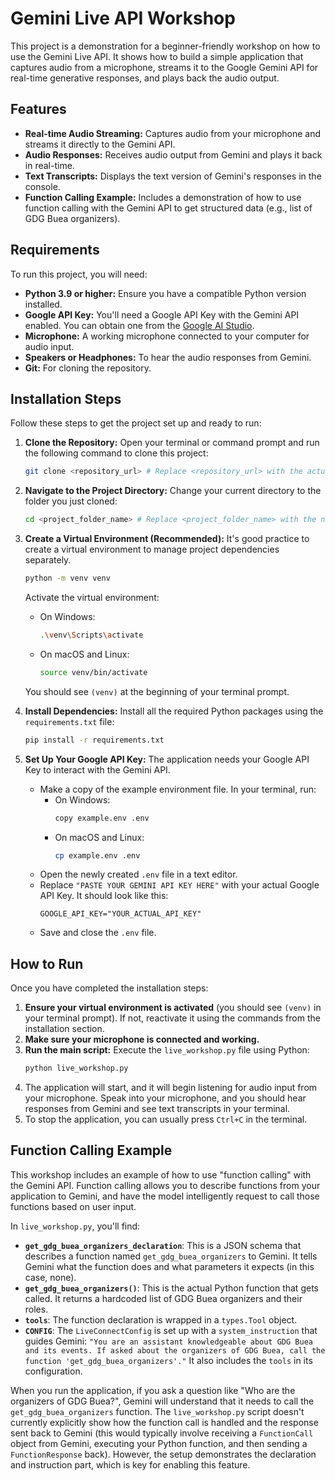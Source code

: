 # Gemini Live API Workshop

This project is a demonstration for a beginner-friendly workshop on how to use the Gemini Live API. It shows how to build a simple application that captures audio from a microphone, streams it to the Google Gemini API for real-time generative responses, and plays back the audio output.

## Features

*   **Real-time Audio Streaming:** Captures audio from your microphone and streams it directly to the Gemini API.
*   **Audio Responses:** Receives audio output from Gemini and plays it back in real-time.
*   **Text Transcripts:** Displays the text version of Gemini's responses in the console.
*   **Function Calling Example:** Includes a demonstration of how to use function calling with the Gemini API to get structured data (e.g., list of GDG Buea organizers).

## Requirements

To run this project, you will need:

*   **Python 3.9 or higher:** Ensure you have a compatible Python version installed.
*   **Google API Key:** You'll need a Google API Key with the Gemini API enabled. You can obtain one from the [Google AI Studio](https://aistudio.google.com/app/apikey).
*   **Microphone:** A working microphone connected to your computer for audio input.
*   **Speakers or Headphones:** To hear the audio responses from Gemini.
*   **Git:** For cloning the repository.

## Installation Steps

Follow these steps to get the project set up and ready to run:

1.  **Clone the Repository:**
    Open your terminal or command prompt and run the following command to clone this project:
    ```bash
    git clone <repository_url> # Replace <repository_url> with the actual URL of this repository
    ```

2.  **Navigate to the Project Directory:**
    Change your current directory to the folder you just cloned:
    ```bash
    cd <project_folder_name> # Replace <project_folder_name> with the name of the cloned directory
    ```

3.  **Create a Virtual Environment (Recommended):**
    It's good practice to create a virtual environment to manage project dependencies separately.
    ```bash
    python -m venv venv
    ```
    Activate the virtual environment:
    *   On Windows:
        ```bash
        .\venv\Scripts\activate
        ```
    *   On macOS and Linux:
        ```bash
        source venv/bin/activate
        ```
    You should see `(venv)` at the beginning of your terminal prompt.

4.  **Install Dependencies:**
    Install all the required Python packages using the `requirements.txt` file:
    ```bash
    pip install -r requirements.txt
    ```

5.  **Set Up Your Google API Key:**
    The application needs your Google API Key to interact with the Gemini API.
    *   Make a copy of the example environment file. In your terminal, run:
        *   On Windows:
            ```bash
            copy example.env .env
            ```
        *   On macOS and Linux:
            ```bash
            cp example.env .env
            ```
    *   Open the newly created `.env` file in a text editor.
    *   Replace `"PASTE YOUR GEMINI API KEY HERE"` with your actual Google API Key. It should look like this:
        ```
        GOOGLE_API_KEY="YOUR_ACTUAL_API_KEY"
        ```
    *   Save and close the `.env` file.

## How to Run

Once you have completed the installation steps:

1.  **Ensure your virtual environment is activated** (you should see `(venv)` in your terminal prompt). If not, reactivate it using the commands from the installation section.
2.  **Make sure your microphone is connected and working.**
3.  **Run the main script:**
    Execute the `live_workshop.py` file using Python:
    ```bash
    python live_workshop.py
    ```
4.  The application will start, and it will begin listening for audio input from your microphone. Speak into your microphone, and you should hear responses from Gemini and see text transcripts in your terminal.
5.  To stop the application, you can usually press `Ctrl+C` in the terminal.

## Function Calling Example

This workshop includes an example of how to use "function calling" with the Gemini API. Function calling allows you to describe functions from your application to Gemini, and have the model intelligently request to call those functions based on user input.

In `live_workshop.py`, you'll find:

*   **`get_gdg_buea_organizers_declaration`**: This is a JSON schema that describes a function named `get_gdg_buea_organizers` to Gemini. It tells Gemini what the function does and what parameters it expects (in this case, none).
*   **`get_gdg_buea_organizers()`**: This is the actual Python function that gets called. It returns a hardcoded list of GDG Buea organizers and their roles.
*   **`tools`**: The function declaration is wrapped in a `types.Tool` object.
*   **`CONFIG`**: The `LiveConnectConfig` is set up with a `system_instruction` that guides Gemini: `"You are an assistant knowledgeable about GDG Buea and its events. If asked about the organizers of GDG Buea, call the function 'get_gdg_buea_organizers'."` It also includes the `tools` in its configuration.

When you run the application, if you ask a question like "Who are the organizers of GDG Buea?", Gemini will understand that it needs to call the `get_gdg_buea_organizers` function. The `live_workshop.py` script doesn't currently explicitly show how the function call is handled and the response sent back to Gemini (this would typically involve receiving a `FunctionCall` object from Gemini, executing your Python function, and then sending a `FunctionResponse` back). However, the setup demonstrates the declaration and instruction part, which is key for enabling this feature.
